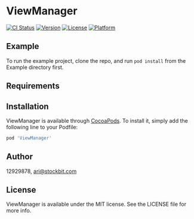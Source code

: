 # ViewManager

[![CI Status](https://img.shields.io/travis/12929878/ViewManager.svg?style=flat)](https://travis-ci.org/12929878/ViewManager)
[![Version](https://img.shields.io/cocoapods/v/ViewManager.svg?style=flat)](https://cocoapods.org/pods/ViewManager)
[![License](https://img.shields.io/cocoapods/l/ViewManager.svg?style=flat)](https://cocoapods.org/pods/ViewManager)
[![Platform](https://img.shields.io/cocoapods/p/ViewManager.svg?style=flat)](https://cocoapods.org/pods/ViewManager)

## Example

To run the example project, clone the repo, and run `pod install` from the Example directory first.

## Requirements

## Installation

ViewManager is available through [CocoaPods](https://cocoapods.org). To install
it, simply add the following line to your Podfile:

```ruby
pod 'ViewManager'
```

## Author

12929878, ari@stockbit.com

## License

ViewManager is available under the MIT license. See the LICENSE file for more info.
